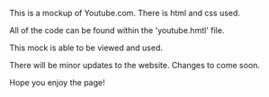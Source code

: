 This is a mockup of Youtube.com. There is html and css used.

All of the code can be found within the 'youtube.hmtl' file.

This mock is able to be viewed and used. 

There will be minor updates to the website. Changes to come soon.

Hope you enjoy the page!
